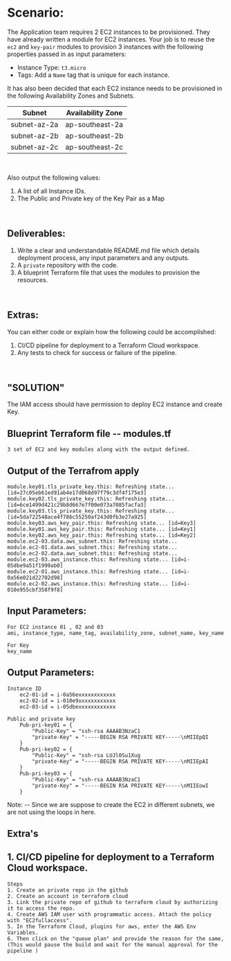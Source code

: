 # Scenario:

The Application team requires 2 EC2 instances to be provisioned. They have already written a module for EC2 instances.
Your job is to reuse the `ec2` and `key-pair` modules to provision 3 instances with the following properties passed in as input parameters:

- Instance Type: `t3.micro`
- Tags: Add a `Name` tag that is unique for each instance.

It has also been decided that each EC2 instance needs to be provisioned in the following Availability Zones and Subnets.

| Subnet | Availability Zone |
|--------|-------------------|
| subnet-az-2a | ap-southeast-2a |
| subnet-az-2b | ap-southeast-2b |
| subnet-az-2c | ap-southeast-2c |

<br>

Also output the following values:

1. A list of all Instance IDs.
2. The Public and Private key of the Key Pair as a Map

<br>

## Deliverables:

1. Write a clear and understandable README.md file which details deployment process, any input parameters and any outputs.
2. A `private` repository with the code.
3. A blueprint Terraform file that uses the modules to provision the resources.

<br>

## Extras:

You can either code or explain how the following could be accomplished:

1. CI/CD pipeline for deployment to a Terraform Cloud workspace.
2. Any tests to check for success or failure of the pipeline.

<br>

## "SOLUTION"

The IAM access should have permission to deploy EC2 instance and create Key. 

  ## Blueprint Terraform file -- modules.tf
    3 set of EC2 and key modules along with the output defined.

  ## Output of the Terrafrom apply
    module.key01.tls_private_key.this: Refreshing state... [id=27c05eb61ed91ab4e17d068d97f79c3df4f175e3]
    module.key02.tls_private_key.this: Refreshing state... [id=6ce1499d421c29b8d667e7f00e073a7085facfa3]
    module.key03.tls_private_key.this: Refreshing state... [id=5da722548ace4f786c55250af243d0fb3e27a925]
    module.key03.aws_key_pair.this: Refreshing state... [id=Key3]
    module.key01.aws_key_pair.this: Refreshing state... [id=Key1]
    module.key02.aws_key_pair.this: Refreshing state... [id=Key2]
    module.ec2-03.data.aws_subnet.this: Refreshing state...
    module.ec2-01.data.aws_subnet.this: Refreshing state...
    module.ec2-02.data.aws_subnet.this: Refreshing state...
    module.ec2-03.aws_instance.this: Refreshing state... [id=i-05dbe9a51f1999ab0]
    module.ec2-01.aws_instance.this: Refreshing state... [id=i-0a56e021d22702d98]
    module.ec2-02.aws_instance.this: Refreshing state... [id=i-010e955cbf358f9f8]

  ## Input Parameters:

    For EC2 instance 01 , 02 and 03
    ami, instance_type, name_tag, availability_zone, subnet_name, key_name

    For Key
    key_name 


  ## Output Parameters:

    Instance ID
        ec2-01-id = i-0a56exxxxxxxxxxxx
        ec2-02-id = i-010e9xxxxxxxxxxxx
        ec2-03-id = i-05dbexxxxxxxxxxxx

    Public and private key
        Pub-pri-key01 = {
            "Public-Key" = "ssh-rsa AAAAB3NzaC1
            "private-Key" = "-----BEGIN RSA PRIVATE KEY-----\nMIIEpQI
        }
        Pub-pri-key02 = {
            "Public-Key" = "ssh-rsa LUJl0Su1Xug
            "private-Key" = "-----BEGIN RSA PRIVATE KEY-----\nMIIEpAI
        }
        Pub-pri-key03 = {
            "Public-Key" = "ssh-rsa AAAAB3NzaC1
            "private-Key" = "-----BEGIN RSA PRIVATE KEY-----\nMIIEowI
        }


Note: -- Since we are suppose to create the EC2 in different subnets, we are not using the loops in here.


## Extra's

## 1. CI/CD pipeline for deployment to a Terraform Cloud workspace.

    Steps
    1. Create an private repo in the github
    2. Create an account in terraform cloud
    3. Link the private repo of github to terraform cloud by authorizing it to access the repo.
    4. Create AWS IAM user with programmatic access. Attach the policy with "EC2fullaccess".
    5. In the Terraform Cloud, plugins for aws, enter the AWS Env Variables.
    6. Then click on the "queue plan" and provide the reason for the same, (This would pause the build and wait for the manual approval for the pipeline )
    
